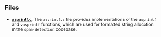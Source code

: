 
## Files
- **[asprintf.c](compat/asprintf.c.driver.md)**: The `asprintf.c` file provides implementations of the `asprintf` and `vasprintf` functions, which are used for formatted string allocation in the `spam-detection` codebase.
